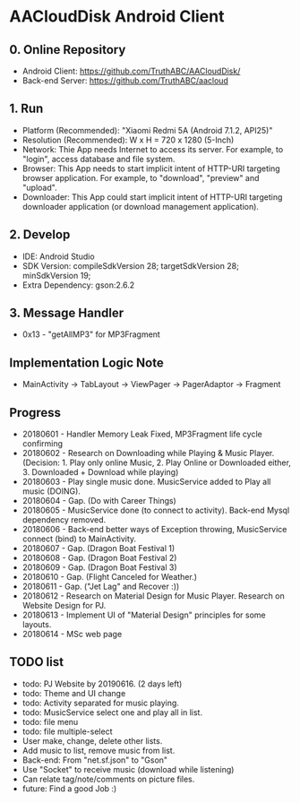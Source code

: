 # AACloudDisk Android Client

## 0. Online Repository
* Android Client: https://github.com/TruthABC/AACloudDisk/
* Back-end Server: https://github.com/TruthABC/aacloud

## 1. Run
* Platform (Recommended): "Xiaomi Redmi 5A (Android 7.1.2, API25)"
* Resolution (Recommended): W x H = 720 x 1280 (5-Inch)
* Network: Thie App needs Internet to access its server. For example, to "login", access database and file system.
* Browser: This App needs to start implicit intent of HTTP-URI targeting browser application. For example, to "download", "preview" and "upload".
* Downloader: This App could start implicit intent of HTTP-URI targeting downloader application (or download management application).

## 2. Develop
* IDE: Android Studio
* SDK Version: compileSdkVersion 28; targetSdkVersion 28; minSdkVersion 19;
* Extra Dependency: gson:2.6.2

## 3. Message Handler
* 0x13 - "getAllMP3" for MP3Fragment

## Implementation Logic Note
* MainActivity -> TabLayout -> ViewPager -> PagerAdaptor -> Fragment

## Progress
* 20180601 - Handler Memory Leak Fixed, MP3Fragment life cycle confirming
* 20180602 - Research on Downloading while Playing & Music Player. (Decision: 1. Play only online Music, 2. Play Online or Downloaded either, 3. Downloaded + Download while playing)
* 20180603 - Play single music done. MusicService added to Play all music (DOING).
* 20180604 - Gap. (Do with Career Things)
* 20180605 - MusicService done (to connect to activity). Back-end Mysql dependency removed.
* 20180606 - Back-end better ways of Exception throwing, MusicService connect (bind) to MainActivity.
* 20180607 - Gap. (Dragon Boat Festival 1)
* 20180608 - Gap. (Dragon Boat Festival 2)
* 20180609 - Gap. (Dragon Boat Festival 3)
* 20180610 - Gap. (Flight Canceled for Weather.)
* 20180611 - Gap. ("Jet Lag" and Recover :))
* 20180612 - Research on Material Design for Music Player. Research on Website Design for PJ.
* 20180613 - Implement UI of "Material Design" principles for some layouts.
* 20180614 - MSc web page

## TODO list
* todo: PJ Website by 20190616. (2 days left)
* todo: Theme and UI change
* todo: Activity separated for music playing.
* todo: MusicService select one and play all in list.
* todo: file menu
* todo: file multiple-select
* User make, change, delete other lists.
* Add music to list, remove music from list.
* Back-end: From "net.sf.json" to "Gson"
* Use "Socket" to receive music (download while listening)
* Can relate tag/note/comments on picture files.
* future: Find a good Job :)
